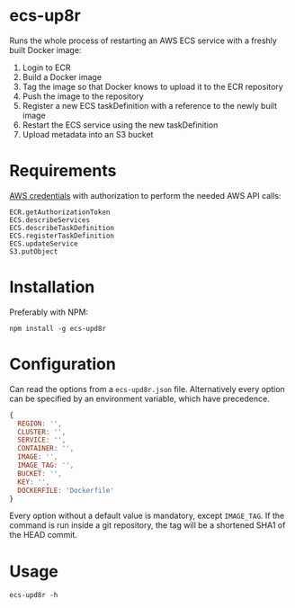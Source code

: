 
# ecs-up8r

Runs the whole process of restarting an AWS ECS service with a freshly built Docker image:

1. Login to ECR
2. Build a Docker image
3. Tag the image so that Docker knows to upload it to the ECR repository
4. Push the image to the repository
5. Register a new ECS taskDefinition with a reference to the newly built image
6. Restart the ECS service using the new taskDefinition
7. Upload metadata into an S3 bucket

# Requirements

[AWS credentials](http://docs.aws.amazon.com/AWSJavaScriptSDK/guide/node-configuring.html)
with authorization to perform the needed AWS API calls:

```
ECR.getAuthorizationToken
ECS.describeServices
ECS.describeTaskDefinition
ECS.registerTaskDefinition
ECS.updateService
S3.putObject
```


# Installation

Preferably with NPM:

```shell
npm install -g ecs-upd8r
```

# Configuration

Can read the options from a `ecs-upd8r.json` file. Alternatively
every option can be specified by an environment variable, which have precedence.

```javascript
{
  REGION: '',
  CLUSTER: '',
  SERVICE: '',
  CONTAINER: '',
  IMAGE: '',
  IMAGE_TAG: '',
  BUCKET: '',
  KEY: '',
  DOCKERFILE: 'Dockerfile'
}
```
Every option without a default value is mandatory, except `IMAGE_TAG`.
If the command is run inside a git repository, the tag will be
a shortened SHA1 of the HEAD commit.

# Usage

```
ecs-upd8r -h
```